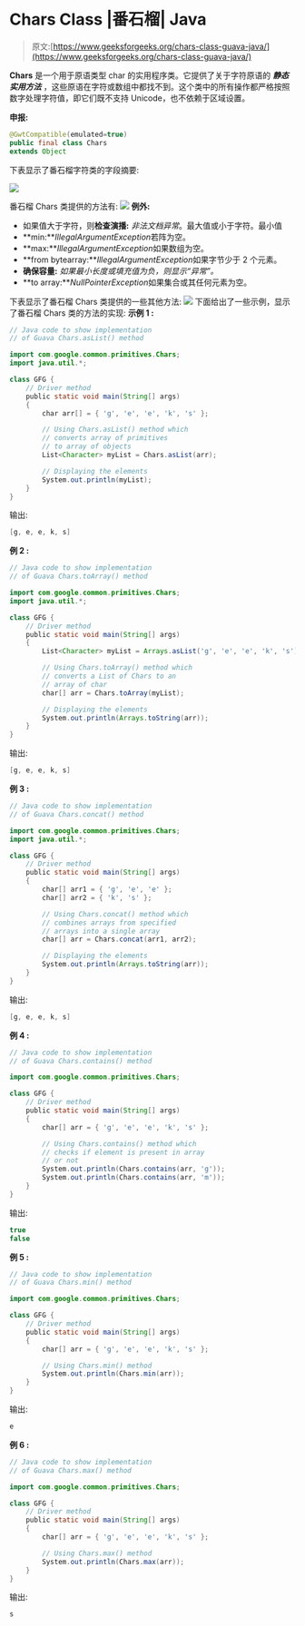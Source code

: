 # Chars Class |番石榴| Java

> 原文:[https://www.geeksforgeeks.org/chars-class-guava-java/](https://www.geeksforgeeks.org/chars-class-guava-java/)

**Chars** 是一个用于原语类型 char 的实用程序类。它提供了关于字符原语的 ***静态实用方法*** ，这些原语在字符或数组中都找不到。这个类中的所有操作都严格按照数字处理字符值，即它们既不支持 Unicode，也不依赖于区域设置。

**申报:**

```java
@GwtCompatible(emulated=true)
public final class Chars
extends Object

```

下表显示了番石榴字符类的字段摘要:

![](img/bb0580dcc40953c70fa11074ed472957.png)

番石榴 Chars 类提供的方法有:
![](img/d55505335f20e7eb4faf4f21c704a8f5.png)
**例外:**

*   如果值大于字符，则**检查演播:** *非法文档异常*。最大值或小于字符。最小值
*   **min:***IllegalArgumentException*若阵为空。
*   **max:***IllegalArgumentException*如果数组为空。
*   **from bytearray:***IllegalArgumentException*如果字节少于 2 个元素。
*   **确保容量:** *如果最小长度或填充值为负，则显示“异常”。*
*   **to array:***NullPointerException*如果集合或其任何元素为空。

下表显示了番石榴 Chars 类提供的一些其他方法:
![](img/49fd77ec45519c970538093dd23bd156.png)
下面给出了一些示例，显示了番石榴 Chars 类的方法的实现:
**示例 1 :**

```java
// Java code to show implementation
// of Guava Chars.asList() method

import com.google.common.primitives.Chars;
import java.util.*;

class GFG {
    // Driver method
    public static void main(String[] args)
    {
        char arr[] = { 'g', 'e', 'e', 'k', 's' };

        // Using Chars.asList() method which
        // converts array of primitives
        // to array of objects
        List<Character> myList = Chars.asList(arr);

        // Displaying the elements
        System.out.println(myList);
    }
}
```

输出:

```java
[g, e, e, k, s]

```

**例 2 :**

```java
// Java code to show implementation
// of Guava Chars.toArray() method

import com.google.common.primitives.Chars;
import java.util.*;

class GFG {
    // Driver method
    public static void main(String[] args)
    {
        List<Character> myList = Arrays.asList('g', 'e', 'e', 'k', 's');

        // Using Chars.toArray() method which
        // converts a List of Chars to an
        // array of char
        char[] arr = Chars.toArray(myList);

        // Displaying the elements
        System.out.println(Arrays.toString(arr));
    }
}
```

输出:

```java
[g, e, e, k, s]

```

**例 3 :**

```java
// Java code to show implementation
// of Guava Chars.concat() method

import com.google.common.primitives.Chars;
import java.util.*;

class GFG {
    // Driver method
    public static void main(String[] args)
    {
        char[] arr1 = { 'g', 'e', 'e' };
        char[] arr2 = { 'k', 's' };

        // Using Chars.concat() method which
        // combines arrays from specified
        // arrays into a single array
        char[] arr = Chars.concat(arr1, arr2);

        // Displaying the elements
        System.out.println(Arrays.toString(arr));
    }
}
```

输出:

```java
[g, e, e, k, s]

```

**例 4 :**

```java
// Java code to show implementation
// of Guava Chars.contains() method

import com.google.common.primitives.Chars;

class GFG {
    // Driver method
    public static void main(String[] args)
    {
        char[] arr = { 'g', 'e', 'e', 'k', 's' };

        // Using Chars.contains() method which
        // checks if element is present in array
        // or not
        System.out.println(Chars.contains(arr, 'g'));
        System.out.println(Chars.contains(arr, 'm'));
    }
}
```

输出:

```java
true
false

```

**例 5 :**

```java
// Java code to show implementation
// of Guava Chars.min() method

import com.google.common.primitives.Chars;

class GFG {
    // Driver method
    public static void main(String[] args)
    {
        char[] arr = { 'g', 'e', 'e', 'k', 's' };

        // Using Chars.min() method
        System.out.println(Chars.min(arr));
    }
}
```

输出:

```java
e

```

**例 6 :**

```java
// Java code to show implementation
// of Guava Chars.max() method

import com.google.common.primitives.Chars;

class GFG {
    // Driver method
    public static void main(String[] args)
    {
        char[] arr = { 'g', 'e', 'e', 'k', 's' };

        // Using Chars.max() method
        System.out.println(Chars.max(arr));
    }
}
```

输出:

```java
s

```